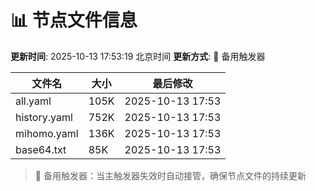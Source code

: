 # 📊 节点文件信息

**更新时间**: 2025-10-13 17:53:19 北京时间
**更新方式**: 🔄 备用触发器

| 文件名 | 大小 | 最后修改 |
|--------|------|----------|
| all.yaml | 105K | 2025-10-13 17:53 |
| history.yaml | 752K | 2025-10-13 17:53 |
| mihomo.yaml | 136K | 2025-10-13 17:53 |
| base64.txt | 85K | 2025-10-13 17:53 |

> 🔄 备用触发器：当主触发器失效时自动接管，确保节点文件的持续更新
